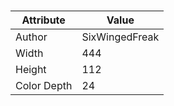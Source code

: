 # 
| Attribute | Value |
| ---  | ---     |
| Author | SixWingedFreak |
| Width | 444 |
| Height | 112 |
| Color Depth | 24 |
